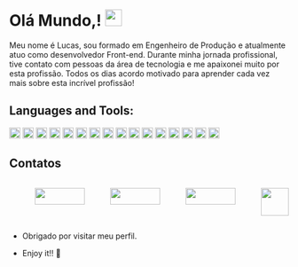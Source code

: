# Olá Mundo,! <img src=https://github.com/TheDudeThatCode/TheDudeThatCode/blob/master/Assets/Earth.gif width="30">

Meu nome é Lucas, sou formado em Engenheiro de Produção e atualmente atuo como desenvolvedor Front-end. Durante minha jornada profissional, tive contato com pessoas da área de tecnologia e me apaixonei muito por esta profissão. Todos os dias acordo motivado para aprender cada vez mais sobre esta incrível profissão!
<!-- ## Languages and Tools: -->
## Languages and Tools:

<!-- [![LucasRocha2308 GitHub stats](https://github-readme-stats.vercel.app/api?username=LucasRocha2308)](https://github.com/LucasRocha2308/github-readme-stats)
[![Top Langs](https://github-readme-stats.vercel.app/api/top-langs/?username=LucasRocha2308&layout=compact)](https://github.com/LucasRocha2308/github-readme-stats) -->

<code><img height="20" src="https://img.shields.io/badge/Git-F05032?style=for-the-badge&logo=git&logoColor=white"></code>
<code><img height="20" src="https://img.shields.io/badge/JavaScript-323330?style=for-the-badge&logo=javascript&logoColor=F7DF1E"></code>
<code><img height="20" src="https://img.shields.io/badge/HTML-239120?style=for-the-badge&logo=html5&logoColor=white"></code>
<code><img height="20" src="https://img.shields.io/badge/CSS-239120?&style=for-the-badge&logo=css3&logoColor=white"></code>
<code><img height="20" src="https://img.shields.io/badge/TypeScript-007ACC?style=for-the-badge&logo=typescript&logoColor=white"></code>
<code><img height="20" src="https://img.shields.io/badge/Node.js-339933?style=for-the-badge&logo=nodedotjs&logoColor=white"></code>
<code><img height="20" src="https://img.shields.io/badge/npm-CB3837?style=for-the-badge&logo=npm&logoColor=white"></code>
<code><img height="20" src="https://img.shields.io/badge/Yarn-2C8EBB?style=for-the-badge&logo=yarn&logoColor=white"></code>
<code><img height="20" src="https://img.shields.io/badge/Jupyter-F37626.svg?&style=for-the-badge&logo=Jupyter&logoColor=white"></code>
<code><img height="20" src="https://img.shields.io/badge/React-20232A?style=for-the-badge&logo=react&logoColor=61DAFB"></code>
<code><img height="20" src="https://img.shields.io/badge/styled--components-DB7093?style=for-the-badge&logo=styled-components&logoColor=white"></code>
<code><img height="20" src="https://img.shields.io/badge/Material--UI-0081CB?style=for-the-badge&logo=material-ui&logoColor=white"></code>
<code><img height="20" src="https://img.shields.io/badge/Redux-593D88?style=for-the-badge&logo=redux&logoColor=white"></code>
<code><img height="20" src="https://img.shields.io/badge/React_Router-CA4245?style=for-the-badge&logo=react-router&logoColor=white"></code>
<code><img height="20" src="https://img.shields.io/badge/Insomnia-5849be?style=for-the-badge&logo=Insomnia&logoColor=white"></code>
<code><img height="20" src="https://img.shields.io/badge/Heroku-430098?style=for-the-badge&logo=heroku&logoColor=white"></code>

## Contatos

<div style="display:flex; justify-content: space-between;"><br>

<a href = "https://github.com/LucasRocha2308" target="_blank"> <img width="90" height="30" src="https://img.shields.io/badge/-Github-000?style=flat-square&logo=Github&logoColor=white&link=https://github.com/LucasRocha2308" target="_blank"></a>

<a href = "ttps://www.linkedin.com/in/lucas-rocha-da-silva-530618149/" target="_blank"> <img width="90" height="30" src="https://img.shields.io/badge/-LinkedIn-blue?style=flat-square&logo=Linkedin&logoColor=white&link=https://www.linkedin.com/in/lucas-rocha-da-silva-530618149/" target="_blank"></a>

<a href = "https://gitlab.com/LucasRocha2308" target="_blank"> <img width="90" height="30" src="https://img.shields.io/badge/GitLab-330F63?style=for-the-badge&logo=gitlab&logoColor=white&link=https://gitlab.com/LucasRocha2308" target="_blank"></a>

<!-- <a href = "mailto: lucas_rocha_25@hotmail.com" target="_blank"><img width="90" height="30" src="https://img.shields.io/badge/Microsoft_Outlook-0078D4?style=for-the-badge&logo=microsoft-outlook&logoColor=white
 " target="_blank"></a> -->

<a href = "https://portfolio-o36dmevfk-lucas-rocha-25-hotmailcom.vercel.app/" target="_blank"> <img height="50" src="https://e7.pngegg.com/pngimages/114/10/png-clipart-computer-icons-graphic-design-portfolio-portfolio-web-design-text-thumbnail.png" target="_blank"></a>

 </div>

- Obrigado por visitar meu perfil.

- Enjoy it!! 🤖
